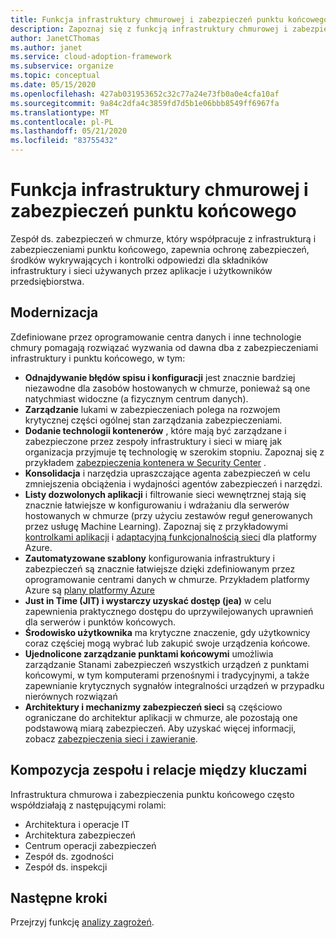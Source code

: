 ```yaml
---
title: Funkcja infrastruktury chmurowej i zabezpieczeń punktu końcowego
description: Zapoznaj się z funkcją infrastruktury chmurowej i zabezpieczeniami punktów końcowych.
author: JanetCThomas
ms.author: janet
ms.service: cloud-adoption-framework
ms.subservice: organize
ms.topic: conceptual
ms.date: 05/15/2020
ms.openlocfilehash: 427ab031953652c32c77a24e73fb0a0e4cfa10af
ms.sourcegitcommit: 9a84c2dfa4c3859fd7d5b1e06bbb8549ff6967fa
ms.translationtype: MT
ms.contentlocale: pl-PL
ms.lasthandoff: 05/21/2020
ms.locfileid: "83755432"
---
```

# <a name="function-of-cloud-infrastructure-and-endpoint-security"></a>Funkcja infrastruktury chmurowej i zabezpieczeń punktu końcowego

Zespół ds. zabezpieczeń w chmurze, który współpracuje z infrastrukturą i zabezpieczeniami punktu końcowego, zapewnia ochronę zabezpieczeń, środków wykrywających i kontrolki odpowiedzi dla składników infrastruktury i sieci używanych przez aplikacje i użytkowników przedsiębiorstwa.

## <a name="modernization"></a>Modernizacja

Zdefiniowane przez oprogramowanie centra danych i inne technologie chmury pomagają rozwiązać wyzwania od dawna dba z zabezpieczeniami infrastruktury i punktu końcowego, w tym:

- **Odnajdywanie błędów spisu i konfiguracji** jest znacznie bardziej niezawodne dla zasobów hostowanych w chmurze, ponieważ są one natychmiast widoczne (a fizycznym centrum danych).
- **Zarządzanie** lukami w zabezpieczeniach polega na rozwojem krytycznej części ogólnej stan zarządzania zabezpieczeniami.
- **Dodanie technologii kontenerów** , które mają być zarządzane i zabezpieczone przez zespoły infrastruktury i sieci w miarę jak organizacja przyjmuje tę technologię w szerokim stopniu. Zapoznaj się z przykładem [zabezpieczenia kontenera w Security Center](https://docs.microsoft.com/azure/security-center/container-security) .
- **Konsolidacja** i narzędzia upraszczające agenta zabezpieczeń w celu zmniejszenia obciążenia i wydajności agentów zabezpieczeń i narzędzi.
- **Listy dozwolonych aplikacji** i filtrowanie sieci wewnętrznej stają się znacznie łatwiejsze w konfigurowaniu i wdrażaniu dla serwerów hostowanych w chmurze (przy użyciu zestawów reguł generowanych przez usługę Machine Learning). Zapoznaj się z przykładowymi [kontrolkami aplikacji](https://docs.microsoft.com/azure/security-center/security-center-adaptive-application) i [adaptacyjną funkcjonalnością sieci](https://docs.microsoft.com/azure/security-center/security-center-adaptive-network-hardening) dla platformy Azure.
- **Zautomatyzowane szablony** konfigurowania infrastruktury i zabezpieczeń są znacznie łatwiejsze dzięki zdefiniowanym przez oprogramowanie centrami danych w chmurze. Przykładem platformy Azure są [plany platformy Azure](https://docs.microsoft.com/azure/governance/blueprints/overview)
- **Just in Time (JIT) i wystarczy uzyskać dostęp (jea)** w celu zapewnienia praktycznego dostępu do uprzywilejowanych uprawnień dla serwerów i punktów końcowych.
- **Środowisko użytkownika** ma krytyczne znaczenie, gdy użytkownicy coraz częściej mogą wybrać lub zakupić swoje urządzenia końcowe.
- **Ujednolicone zarządzanie punktami końcowymi** umożliwia zarządzanie Stanami zabezpieczeń wszystkich urządzeń z punktami końcowymi, w tym komputerami przenośnymi i tradycyjnymi, a także zapewnianie krytycznych sygnałów integralności urządzeń w przypadku nierównych rozwiązań
- **Architektury i mechanizmy zabezpieczeń sieci** są częściowo ograniczane do architektur aplikacji w chmurze, ale pozostają one podstawową miarą zabezpieczeń. Aby uzyskać więcej informacji, zobacz [zabezpieczenia sieci i zawieranie](https://docs.microsoft.com/azure/architecture/framework/security/network-security-containment).

## <a name="team-composition-and-key-relationships"></a>Kompozycja zespołu i relacje między kluczami

Infrastruktura chmurowa i zabezpieczenia punktu końcowego często współdziałają z następującymi rolami:

- Architektura i operacje IT
- Architektura zabezpieczeń
- Centrum operacji zabezpieczeń
- Zespół ds. zgodności
- Zespół ds. inspekcji

## <a name="next-steps"></a>Następne kroki

Przejrzyj funkcję [analizy zagrożeń](./cloud-security-threat-intelligence.md).
